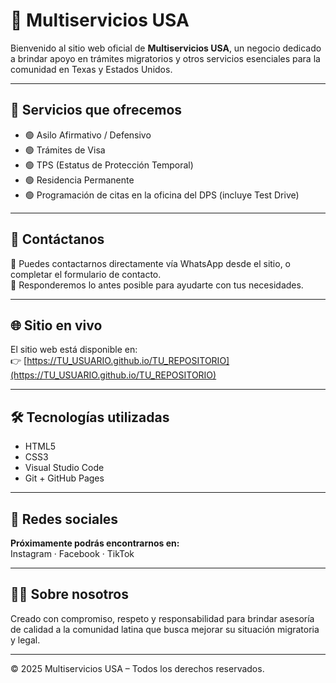 
# 🌟 Multiservicios USA

Bienvenido al sitio web oficial de **Multiservicios USA**, un negocio dedicado a brindar apoyo en trámites migratorios y otros servicios esenciales para la comunidad en Texas y Estados Unidos.

---

## 📌 Servicios que ofrecemos

- 🟢 Asilo Afirmativo / Defensivo  
- 🟢 Trámites de Visa  
- 🟢 TPS (Estatus de Protección Temporal)  
- 🟢 Residencia Permanente  
- 🟢 Programación de citas en la oficina del DPS (incluye Test Drive)

---

## 💬 Contáctanos

🔗 Puedes contactarnos directamente vía WhatsApp desde el sitio, o completar el formulario de contacto.  
🔔 Responderemos lo antes posible para ayudarte con tus necesidades.

---

## 🌐 Sitio en vivo

El sitio web está disponible en:  
👉 [https://TU_USUARIO.github.io/TU_REPOSITORIO](https://TU_USUARIO.github.io/TU_REPOSITORIO)

---

## 🛠️ Tecnologías utilizadas

- HTML5
- CSS3
- Visual Studio Code
- Git + GitHub Pages

---

## 📸 Redes sociales

**Próximamente podrás encontrarnos en:**  
Instagram · Facebook · TikTok

---

## 🧑‍💼 Sobre nosotros

Creado con compromiso, respeto y responsabilidad para brindar asesoría de calidad a la comunidad latina que busca mejorar su situación migratoria y legal.

---

© 2025 Multiservicios USA – Todos los derechos reservados.
